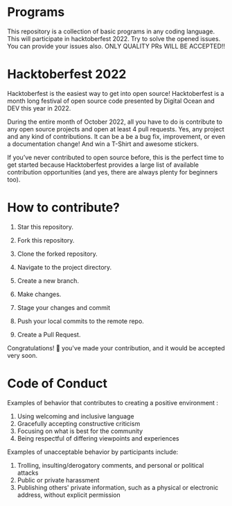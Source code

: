 # Programs
This repository is a collection of basic programs in any coding language. 
This will participate in hacktoberfest 2022.
Try to solve the opened issues.
You can provide your issues also.
ONLY QUALITY PRs WILL BE ACCEPTED!!

# Hacktoberfest 2022
Hacktoberfest is the easiest way to get into open source! Hacktoberfest is a month long festival of open source code presented by Digital Ocean and DEV this year in 2022.

During the entire month of October 2022, all you have to do is contribute to any open source projects and open at least 4 pull requests. Yes, any project and any kind of contributions. It can be a be a bug fix, improvement, or even a documentation change! And win a T-Shirt and awesome stickers.

If you’ve never contributed to open source before, this is the perfect time to get started because Hacktoberfest provides a large list of available contribution opportunities (and yes, there are always plenty for beginners too).

# How to contribute?

1. Star this repository.

2. Fork this repository.

3. Clone the forked repository.

4. Navigate to the project directory.

5. Create a new branch.

6. Make changes.

7. Stage your changes and commit

8. Push your local commits to the remote repo.

9. Create a Pull Request.

Congratulations! 🎉 you've made your contribution, and it would be accepted very soon.

# Code of Conduct

Examples of behavior that contributes to creating a positive environment :

1. Using welcoming and inclusive language
2. Gracefully accepting constructive criticism
3. Focusing on what is best for the community
4. Being respectful of differing viewpoints and experiences

Examples of unacceptable behavior by participants include:

1. Trolling, insulting/derogatory comments, and personal or political attacks
2. Public or private harassment
3. Publishing others' private information, such as a physical or electronic address, without explicit permission
